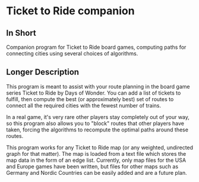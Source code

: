 # Ticket to Ride companion

## In Short
Companion program for Ticket to Ride board games, computing paths for connecting cities using several choices of algorithms.

## Longer Description
This program is meant to assist with your route planning in the board game series Ticket to Ride by Days of Wonder. You can add a list of tickets to fulfill, then compute the best (or approximately best) set of routes to connect all the required cities with the fewest number of trains.

In a real game, it's very rare other players stay completely out of your way, so this program also allows you to "block" routes that other players have taken, forcing the algorithms to recompute the optimal paths around these routes.

This program works for any Ticket to Ride map (or any weighted, undirected graph for that matter). The map is loaded from a text file which stores the map data in the form of an edge list. Currently, only map files for the USA and Europe games have been written, but files for other maps such as Germany and Nordic Countries can be easily added and are a future plan.
